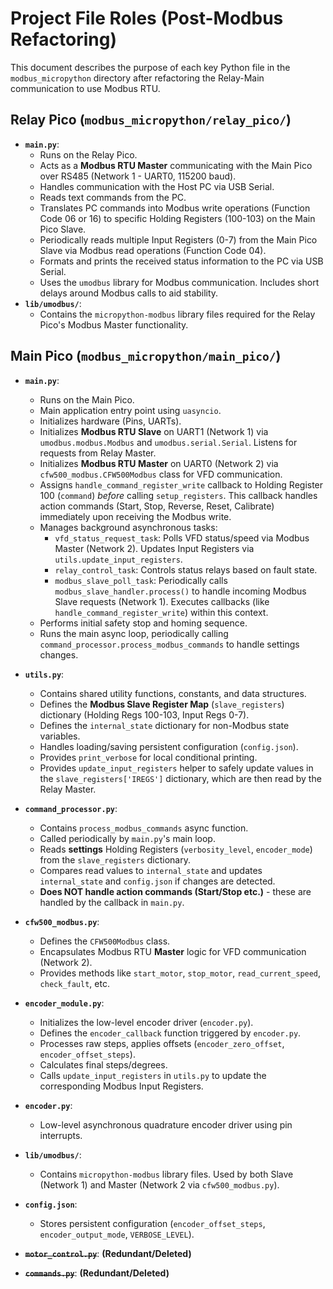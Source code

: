 # Project File Roles (Post-Modbus Refactoring)

This document describes the purpose of each key Python file in the `modbus_micropython` directory after refactoring the Relay-Main communication to use Modbus RTU.

## Relay Pico (`modbus_micropython/relay_pico/`)

*   **`main.py`**:
    *   Runs on the Relay Pico.
    *   Acts as a **Modbus RTU Master** communicating with the Main Pico over RS485 (Network 1 - UART0, 115200 baud).
    *   Handles communication with the Host PC via USB Serial.
    *   Reads text commands from the PC.
    *   Translates PC commands into Modbus write operations (Function Code 06 or 16) to specific Holding Registers (100-103) on the Main Pico Slave.
    *   Periodically reads multiple Input Registers (0-7) from the Main Pico Slave via Modbus read operations (Function Code 04).
    *   Formats and prints the received status information to the PC via USB Serial.
    *   Uses the `umodbus` library for Modbus communication. Includes short delays around Modbus calls to aid stability.
*   **`lib/umodbus/`**:
    *   Contains the `micropython-modbus` library files required for the Relay Pico's Modbus Master functionality.

## Main Pico (`modbus_micropython/main_pico/`)

*   **`main.py`**:
    *   Runs on the Main Pico.
    *   Main application entry point using `uasyncio`.
    *   Initializes hardware (Pins, UARTs).
    *   Initializes **Modbus RTU Slave** on UART1 (Network 1) via `umodbus.modbus.Modbus` and `umodbus.serial.Serial`. Listens for requests from Relay Master.
    *   Initializes **Modbus RTU Master** on UART0 (Network 2) via `cfw500_modbus.CFW500Modbus` class for VFD communication.
    *   Assigns `handle_command_register_write` callback to Holding Register 100 (`command`) *before* calling `setup_registers`. This callback handles action commands (Start, Stop, Reverse, Reset, Calibrate) immediately upon receiving the Modbus write.
    *   Manages background asynchronous tasks:
        *   `vfd_status_request_task`: Polls VFD status/speed via Modbus Master (Network 2). Updates Input Registers via `utils.update_input_registers`.
        *   `relay_control_task`: Controls status relays based on fault state.
        *   `modbus_slave_poll_task`: Periodically calls `modbus_slave_handler.process()` to handle incoming Modbus Slave requests (Network 1). Executes callbacks (like `handle_command_register_write`) within this context.
    *   Performs initial safety stop and homing sequence.
    *   Runs the main async loop, periodically calling `command_processor.process_modbus_commands` to handle settings changes.
*   **`utils.py`**:
    *   Contains shared utility functions, constants, and data structures.
    *   Defines the **Modbus Slave Register Map** (`slave_registers`) dictionary (Holding Regs 100-103, Input Regs 0-7).
    *   Defines the `internal_state` dictionary for non-Modbus state variables.
    *   Handles loading/saving persistent configuration (`config.json`).
    *   Provides `print_verbose` for local conditional printing.
    *   Provides `update_input_registers` helper to safely update values in the `slave_registers['IREGS']` dictionary, which are then read by the Relay Master.
*   **`command_processor.py`**:
    *   Contains `process_modbus_commands` async function.
    *   Called periodically by `main.py`'s main loop.
    *   Reads **settings** Holding Registers (`verbosity_level`, `encoder_mode`) from the `slave_registers` dictionary.
    *   Compares read values to `internal_state` and updates `internal_state` and `config.json` if changes are detected.
    *   **Does NOT handle action commands (Start/Stop etc.)** - these are handled by the callback in `main.py`.
*   **`cfw500_modbus.py`**:
    *   Defines the `CFW500Modbus` class.
    *   Encapsulates Modbus RTU **Master** logic for VFD communication (Network 2).
    *   Provides methods like `start_motor`, `stop_motor`, `read_current_speed`, `check_fault`, etc.
*   **`encoder_module.py`**:
    *   Initializes the low-level encoder driver (`encoder.py`).
    *   Defines the `encoder_callback` function triggered by `encoder.py`.
    *   Processes raw steps, applies offsets (`encoder_zero_offset`, `encoder_offset_steps`).
    *   Calculates final steps/degrees.
    *   Calls `update_input_registers` in `utils.py` to update the corresponding Modbus Input Registers.
*   **`encoder.py`**:
    *   Low-level asynchronous quadrature encoder driver using pin interrupts.
*   **`lib/umodbus/`**:
    *   Contains `micropython-modbus` library files. Used by both Slave (Network 1) and Master (Network 2 via `cfw500_modbus.py`).
*   **`config.json`**:
    *   Stores persistent configuration (`encoder_offset_steps`, `encoder_output_mode`, `VERBOSE_LEVEL`).

*   **~~`motor_control.py`~~**: **(Redundant/Deleted)**
*   **~~`commands.py`~~**: **(Redundant/Deleted)**